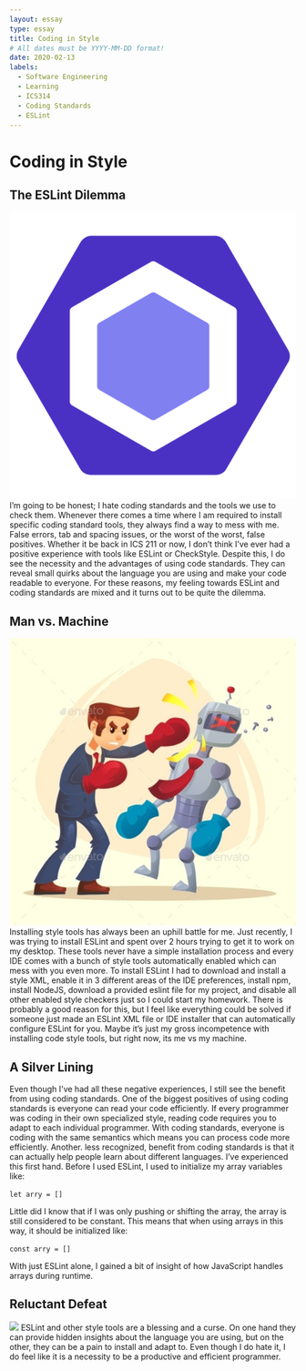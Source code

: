 ```yaml
---
layout: essay
type: essay
title: Coding in Style
# All dates must be YYYY-MM-DD format!
date: 2020-02-13
labels:
  - Software Engineering
  - Learning
  - ICS314
  - Coding Standards
  - ESLint
---
```

# Coding in Style
## The ESLint Dilemma

<img class="ui medium right floated image" src="/images/ESLint.png">
I’m going to be honest; I hate coding standards and the tools we use to check them.  Whenever there comes a time where I am required to install specific coding standard tools, they always find a way to mess with me.  False errors, tab and spacing issues, or the worst of the worst, false positives.  Whether it be back in ICS 211 or now, I don’t think I’ve ever had a positive experience with tools like ESLint or CheckStyle.  Despite this, I do see the necessity and the advantages of using code standards.  They can reveal small quirks about the language you are using and make your code readable to everyone.  For these reasons, my feeling towards ESLint and coding standards are mixed and it turns out to be quite the dilemma.

## Man vs. Machine
<img class="ui medium left floated image" src="/images/boxing.jpg">
 Installing style tools has always been an uphill battle for me.  Just recently, I was trying to install ESLint and spent over 2 hours trying to get it to work on my desktop.  These tools never have a simple installation process and every IDE comes with a bunch of style tools automatically enabled which can mess with you even more.  To install ESLint I had to download and install a style XML, enable it in 3 different areas of the IDE preferences, install npm, install NodeJS, download a provided eslint file for my project, and disable all other enabled style checkers just so I could start my homework.  There is probably a good reason for this, but I feel like everything could be solved if someone just made an ESLint XML file or IDE installer that can automatically configure ESLint for you.  Maybe it’s just my gross incompetence with installing code style tools, but right now, its me vs my machine.
 
## A Silver Lining
Even though I've had all these negative experiences, I still see the benefit from using coding standards.  One of the biggest positives of using coding standards is everyone can read your code efficiently.  If every programmer was coding in their own specialized style, reading code requires you to adapt to each individual programmer.  With coding standards, everyone is coding with the same semantics which means you can process code more efficiently.  Another. less recognized, benefit from coding standards is that it can actually help people learn about different languages.  I’ve experienced this first hand.  Before I used ESLint, I used to initialize my array variables like:

```let arry = []```

Little did I know that if I was only pushing or shifting the array, the array is still considered to be constant.  This means that when using arrays in this way, it should be initialized like:

```const arry = []```

With just ESLint alone, I gained a bit of insight of how JavaScript handles arrays during runtime.
## Reluctant Defeat
<img class="ui medium right floated image" src="/images/man_machine.jpg">
ESLint and other style tools are a blessing and a curse.  On one hand they can provide hidden insights about the language you are using, but on the other, they can be a pain to install and adapt to.  Even though I do hate it, I do feel like it is a necessity to be a productive and efficient programmer.


